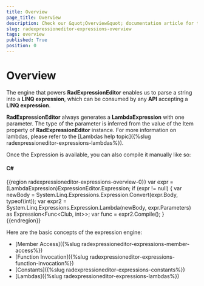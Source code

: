 ```yaml
---
title: Overview
page_title: Overview
description: Check our &quot;Overview&quot; documentation article for the RadExpressionEditor {{ site.framework_name }} control.
slug: radexpressioneditor-expressions-overview
tags: overview
published: True
position: 0
---
```


# Overview

The engine that powers __RadExpressionEditor__ enables us to parse a string into a __LINQ expression__, which can be consumed by any __API__ accepting a __LINQ expression__.

__RadExpressionEditor__ always generates a __LambdaExpression__ with one parameter. The type of the parameter is inferred from the value of the Item property of __RadExpressionEditor__ instance. For more information on lambdas, please refer to the [Lambdas help topic]({%slug radexpressioneditor-expressions-lambdas%}).

Once the Expression is available, you can also compile it manually like so:

#### __C#__
{{region radexpressioneditor-expressions-overview-0}}
	var expr = (LambdaExpression)ExpressionEditor.Expression;
    if (expr != null)
    {
        var newBody = System.Linq.Expressions.Expression.Convert(expr.Body, typeof(int));
        var expr2 = System.Linq.Expressions.Expression.Lambda(newBody, expr.Parameters) as Expression<Func<Club, int>>;
        var func = expr2.Compile();
    }
{{endregion}}

Here are the basic concepts of the expression engine: 

* [Member Access]({%slug radexpressioneditor-expressions-member-access%})
* [Function Invocation]({%slug radexpressioneditor-expressions-function-invocation%})
* [Constants]({%slug radexpressioneditor-expressions-constants%})
* [Lambdas]({%slug radexpressioneditor-expressions-lambdas%})
